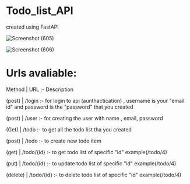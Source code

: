 # Todo_list_API
created using FastAPI


![Screenshot (605)](https://user-images.githubusercontent.com/92995145/193022094-ffa68c62-77f0-4cae-825f-f8cace9ed2b0.png)




![Screenshot (606)](https://user-images.githubusercontent.com/92995145/193022140-3657a1b8-1f39-40e3-884b-f978a19786dc.png)



# Urls avaliable:

Method    | URL  :-  Description

(post)    | /login :- for login to api (aunthactication) , username is your "email id"  and password is the "password" that you created

(post)    | /user :- for creating the user with name , email, password

(Get)     | /todo :-  to get all the todo list tha you created

(post)    | /todo :-  to create new todo item

(get)     | /todo/{id} :-  to get todo list of specific "id" example(/todo/4)

(put)     | /todo/{id} :-  to update todo list of specific "id" example(/todo/4)

(delete)  | /todo/{id} :-  to delete  todo list of specific "id" example(/todo/4)

